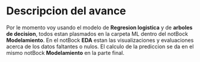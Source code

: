 # Descripcion del avance
Por le momento voy usando el modelo de **Regresion logistica** y de **arboles de decision**, todos estan plasmados en la carpeta ML dentro del notBock **Modelamiento**. En el notBock **EDA** estan las visualizaciones y evaluaciones acerca de los datos faltantes o nulos.
El calculo de la prediccion se da en el mismo notBock **Modelamiento** en la parte final.